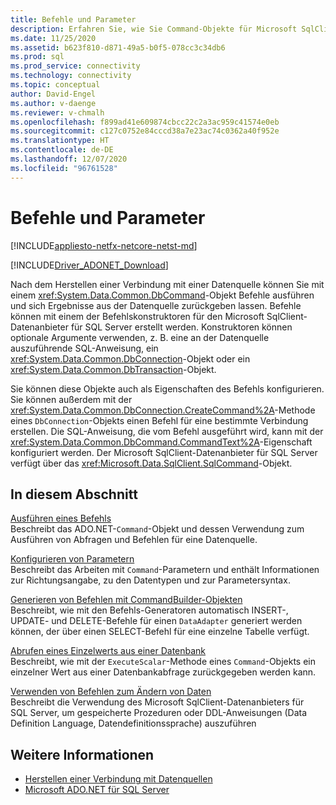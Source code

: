 ```yaml
---
title: Befehle und Parameter
description: Erfahren Sie, wie Sie Command-Objekte für Microsoft SqlClient-Datenanbieter für SQL Server verwenden, um Befehle auszuführen und Ergebnisse aus einer Datenquelle zurückzugeben.
ms.date: 11/25/2020
ms.assetid: b623f810-d871-49a5-b0f5-078cc3c34db6
ms.prod: sql
ms.prod_service: connectivity
ms.technology: connectivity
ms.topic: conceptual
author: David-Engel
ms.author: v-daenge
ms.reviewer: v-chmalh
ms.openlocfilehash: f899ad41e609874cbcc22c2a3ac959c41574e0eb
ms.sourcegitcommit: c127c0752e84cccd38a7e23ac74c0362a40f952e
ms.translationtype: HT
ms.contentlocale: de-DE
ms.lasthandoff: 12/07/2020
ms.locfileid: "96761528"
---
```

# <a name="commands-and-parameters"></a>Befehle und Parameter

[!INCLUDE[appliesto-netfx-netcore-netst-md](../../includes/appliesto-netfx-netcore-netst-md.md)]

[!INCLUDE[Driver_ADONET_Download](../../includes/driver_adonet_download.md)]

Nach dem Herstellen einer Verbindung mit einer Datenquelle können Sie mit einem <xref:System.Data.Common.DbCommand>-Objekt Befehle ausführen und sich Ergebnisse aus der Datenquelle zurückgeben lassen. Befehle können mit einem der Befehlskonstruktoren für den Microsoft SqlClient-Datenanbieter für SQL Server erstellt werden. Konstruktoren können optionale Argumente verwenden, z. B. eine an der Datenquelle auszuführende SQL-Anweisung, ein <xref:System.Data.Common.DbConnection>-Objekt oder ein <xref:System.Data.Common.DbTransaction>-Objekt.

Sie können diese Objekte auch als Eigenschaften des Befehls konfigurieren. Sie können außerdem mit der <xref:System.Data.Common.DbConnection.CreateCommand%2A>-Methode eines `DbConnection`-Objekts einen Befehl für eine bestimmte Verbindung erstellen. Die SQL-Anweisung, die vom Befehl ausgeführt wird, kann mit der <xref:System.Data.Common.DbCommand.CommandText%2A>-Eigenschaft konfiguriert werden. Der Microsoft SqlClient-Datenanbieter für SQL Server verfügt über das <xref:Microsoft.Data.SqlClient.SqlCommand>-Objekt.

## <a name="in-this-section"></a>In diesem Abschnitt

[Ausführen eines Befehls](execute-command.md)  
Beschreibt das ADO.NET-`Command`-Objekt und dessen Verwendung zum Ausführen von Abfragen und Befehlen für eine Datenquelle.

[Konfigurieren von Parametern](configure-parameters.md)  
Beschreibt das Arbeiten mit `Command`-Parametern und enthält Informationen zur Richtungsangabe, zu den Datentypen und zur Parametersyntax.

[Generieren von Befehlen mit CommandBuilder-Objekten](generate-commands-with-commandbuilders.md)  
Beschreibt, wie mit den Befehls-Generatoren automatisch INSERT-, UPDATE- und DELETE-Befehle für einen `DataAdapter` generiert werden können, der über einen SELECT-Befehl für eine einzelne Tabelle verfügt.

[Abrufen eines Einzelwerts aus einer Datenbank](obtain-single-value-from-database.md)  
Beschreibt, wie mit der `ExecuteScalar`-Methode eines `Command`-Objekts ein einzelner Wert aus einer Datenbankabfrage zurückgegeben werden kann.

[Verwenden von Befehlen zum Ändern von Daten](use-commands-to-modify-data.md)  
Beschreibt die Verwendung des Microsoft SqlClient-Datenanbieters für SQL Server, um gespeicherte Prozeduren oder DDL-Anweisungen (Data Definition Language, Datendefinitionssprache) auszuführen

## <a name="see-also"></a>Weitere Informationen

- [Herstellen einer Verbindung mit Datenquellen](connecting-to-data-source.md)
- [Microsoft ADO.NET für SQL Server](microsoft-ado-net-sql-server.md)
